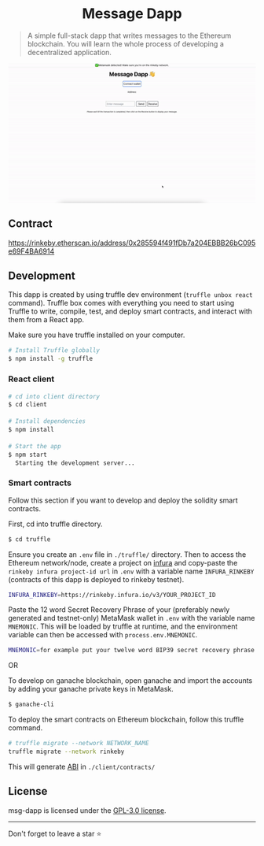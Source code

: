 <h1 align="center">Message Dapp</h1>

> A simple full-stack dapp that writes messages to the Ethereum blockchain. You will learn the whole process of developing a decentralized application.

<img align="center" src="https://github.com/akhileshthite/msg-dapp/blob/main/demo.gif"></img>

## Contract
  https://rinkeby.etherscan.io/address/0x285594f491fDb7a204EBBB26bC095e69F4BA6914

## Development

This dapp is created by using truffle dev environment (`truffle unbox react` command). Truffle box comes with everything you need to start using Truffle to write, compile, test, and deploy smart contracts, and interact with them from a React app.

Make sure you have truffle installed on your computer.
```sh
# Install Truffle globally
$ npm install -g truffle
```

### React client

```sh
# cd into client directory
$ cd client

# Install dependencies
$ npm install

# Start the app
$ npm start
  Starting the development server...
```

### Smart contracts
Follow this section if you want to develop and deploy the solidity smart contracts.

First, cd into truffle directory.
```sh
$ cd truffle
```

Ensure you create an `.env` file in `./truffle/` directory. Then to access the Ethereum network/node, create a project on [infura](https://infura.io/) and copy-paste the `rinkeby infura project-id url` in `.env` with a variable name `INFURA_RINKEBY` (contracts of this dapp is deployed to rinkeby testnet).
```sh
INFURA_RINKEBY=https://rinkeby.infura.io/v3/YOUR_PROJECT_ID
```

Paste the 12 word Secret Recovery Phrase of your (preferably newly generated and testnet-only) MetaMask wallet in `.env` with the variable name `MNEMONIC`. This will be loaded by truffle at runtime, and the environment variable can then be accessed with `process.env.MNEMONIC`.

```sh
MNEMONIC=for example put your twelve word BIP39 secret recovery phrase here
```

OR

To develop on ganache blockchain, open ganache and import the accounts by adding your ganache private keys in MetaMask.

```sh
$ ganache-cli
```

To deploy the smart contracts on Ethereum blockchain, follow this truffle command.

```sh
# truffle migrate --network NETWORK_NAME
truffle migrate --network rinkeby
```

This will generate [ABI](https://docs.soliditylang.org/en/v0.8.13/abi-spec.html#:~:text=The%20Contract%20Application%20Binary%20Interface,as%20described%20in%20this%20specification.) in `./client/contracts/`


## License
msg-dapp is licensed under the [GPL-3.0 license](https://github.com/akhileshthite/msg-dapp/blob/main/LICENSE).

<hr>
Don't forget to leave a star ⭐️
